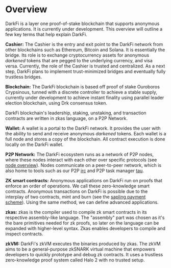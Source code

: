 # Overview

DarkFi is a layer one proof-of-stake blockchain that supports anonymous
applications. It is currently under development. This overview will
outline a few key terms that help explain DarkFi.

**Cashier:** The Cashier is the entry and exit point to the DarkFi
network from other blockchains such as Ethereum, Bitcoin and Solana. It is
essentially the bridge. Its role is to exchange cryptocurrency assets for
anonymous _darkened_ tokens that are pegged to the underlying currency,
and visa versa. Currently, the role of the Cashier is trusted and
centralized. As a next step, DarkFi plans to implement trust-minimized
bridges and eventually fully trustless bridges.

**Blockchain:** The DarkFi blockchain is based off proof of stake Ouroboros Crypsinous,
tunned with a discrete controller to achieve a stable supply, currently
under development to achieve instant finality using parallel leader election
blockchain, using Drk consensus token.

DarkFi blockchain's leadership, staking, unstaking, and transaction contracts are written in zkas language, on a P2P Network.

**Wallet:** A wallet is a portal to the DarkFi network. It provides
the user with the ability to send and receive anonymous _darkened_
tokens. Each wallet is a full node and stores a copy of the
blockchain. All contract execution is done locally on the DarkFi wallet.

**P2P Network:** The DarkFi ecosystem runs as a network of P2P nodes,
where these nodes interact with each other over specific protocols (see
[node overview](dna.md)). Nodes communicate on a peer-to-peer network,
which is also home to tools such as our P2P [irc](../misc/ircd.md)
and P2P task manager [tau](../misc/tau.md).

**ZK smart contracts:** Anonymous applications on DarkFi run on proofs
that enforce an order of operations. We call these zero-knowledge smart
contracts. Anonymous transactions on DarkFi is possible due to the
interplay of two contracts, mint and burn (see the [sapling payment
scheme](../zkas/examples/sapling.md)). Using the same method, we can
define advanced applications.

**zkas:** zkas is the compiler used to compile zk smart contracts in
its respective assembly-like language. The "assembly" part was chosen as
it's the bare primitives needed for zk proofs, so later on the language
can be expanded with higher-level syntax. Zkas enables developers to
compile and inspect contracts.

**zkVM:** DarkFi's zkVM executes the binaries produced by zkas. The
zkVM aims to be a general-purpose zkSNARK virtual machine that empowers
developers to quickly prototype and debug zk contracts. It uses a
trustless zero-knowledge proof system called Halo 2 with no trusted setup.
